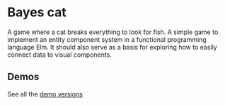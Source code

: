 # Bayes cat

A game where a cat breaks everything to look for fish. A simple game to
implement an entity component system in a functional programming language
Elm. It should also serve as a basis for exploring how to easily connect
data to visual components.

## Demos

See all the [demo versions](http://iamwilhelm.github.io/bayes-cat/)
